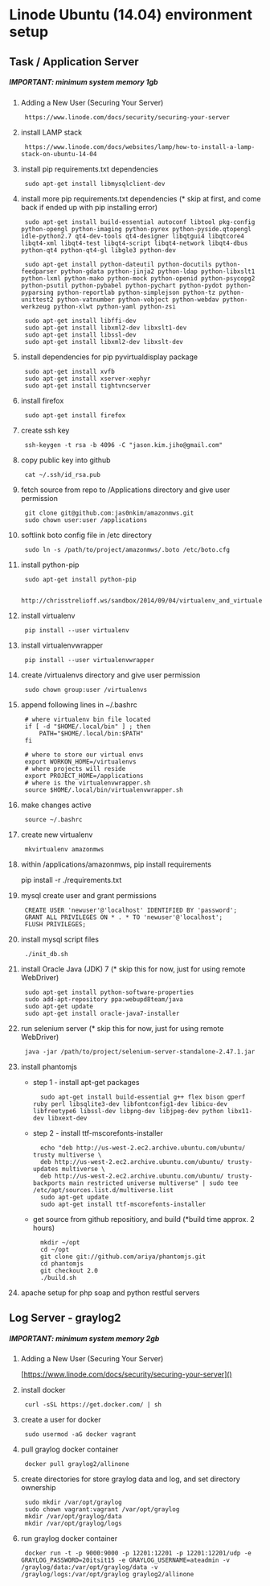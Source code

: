 # Linode Ubuntu (14.04) environment setup 


## Task / Application Server

##### IMPORTANT: minimum system memory 1gb

1. Adding a New User (Securing Your Server)

		https://www.linode.com/docs/security/securing-your-server

1. install LAMP stack

		https://www.linode.com/docs/websites/lamp/how-to-install-a-lamp-stack-on-ubuntu-14-04

1. install pip requirements.txt dependencies

		sudo apt-get install libmysqlclient-dev

1. install more pip requirements.txt dependencies (* skip at first, and come back if ended up with pip installing error)

		sudo apt-get install build-essential autoconf libtool pkg-config python-opengl python-imaging python-pyrex python-pyside.qtopengl idle-python2.7 qt4-dev-tools qt4-designer libqtgui4 libqtcore4 libqt4-xml libqt4-test libqt4-script libqt4-network libqt4-dbus python-qt4 python-qt4-gl libgle3 python-dev

		sudo apt-get install python-dateutil python-docutils python-feedparser python-gdata python-jinja2 python-ldap python-libxslt1 python-lxml python-mako python-mock python-openid python-psycopg2 python-psutil python-pybabel python-pychart python-pydot python-pyparsing python-reportlab python-simplejson python-tz python-unittest2 python-vatnumber python-vobject python-webdav python-werkzeug python-xlwt python-yaml python-zsi

		sudo apt-get install libffi-dev
		sudo apt-get install libxml2-dev libxslt1-dev
		sudo apt-get install libssl-dev
		sudo apt-get install libxml2-dev libxslt-dev

1. install dependencies for pip pyvirtualdisplay package

		sudo apt-get install xvfb
		sudo apt-get install xserver-xephyr
		sudo apt-get install tightvncserver

1. install firefox

		sudo apt-get install firefox

1. create ssh key

		ssh-keygen -t rsa -b 4096 -C "jason.kim.jiho@gmail.com"

1. copy public key into github

		cat ~/.ssh/id_rsa.pub

1. fetch source from repo to /Applications directory and give user permission

		git clone git@github.com:jas0nkim/amazonmws.git
		sudo chown user:user /applications

1. softlink boto config file in /etc directory

		sudo ln -s /path/to/project/amazonmws/.boto /etc/boto.cfg

1. install python-pip

		sudo apt-get install python-pip
	
		http://chrisstrelioff.ws/sandbox/2014/09/04/virtualenv_and_virtualenvwrapper_on_ubuntu_14_04.html

1. install virtualenv

		pip install --user virtualenv

1. install virtualenvwrapper

		pip install --user virtualenvwrapper

1. create /virtualenvs directory and give user permission

		sudo chown group:user /virtualenvs

1. append following lines in ~/.bashrc

		# where virtualenv bin file located
		if [ -d "$HOME/.local/bin" ] ; then
	  		PATH="$HOME/.local/bin:$PATH"
		fi
	
		# where to store our virtual envs
		export WORKON_HOME=/virtualenvs
		# where projects will reside
		export PROJECT_HOME=/applications
		# where is the virtualenvwrapper.sh
		source $HOME/.local/bin/virtualenvwrapper.sh

1. make changes active

		source ~/.bashrc

1. create new virtualenv

		mkvirtualenv amazonmws

1. within /applications/amazonmws, pip install requirements

	pip install -r ./requirements.txt

1. mysql create user and grant permissions

		CREATE USER 'newuser'@'localhost' IDENTIFIED BY 'password';
		GRANT ALL PRIVILEGES ON * . * TO 'newuser'@'localhost';
		FLUSH PRIVILEGES;

1. install mysql script files

		./init_db.sh

1. install Oracle Java (JDK) 7 (* skip this for now, just for using remote WebDriver)
		
		sudo apt-get install python-software-properties
		sudo add-apt-repository ppa:webupd8team/java
		sudo apt-get update
		sudo apt-get install oracle-java7-installer

1. run selenium server (* skip this for now, just for using remote WebDriver)

		java -jar /path/to/project/selenium-server-standalone-2.47.1.jar

1. install phantomjs

	- step 1 - install apt-get packages

			sudo apt-get install build-essential g++ flex bison gperf ruby perl libsqlite3-dev libfontconfig1-dev libicu-dev libfreetype6 libssl-dev libpng-dev libjpeg-dev python libx11-dev libxext-dev
		
	- step 2 - install ttf-mscorefonts-installer

			echo "deb http://us-west-2.ec2.archive.ubuntu.com/ubuntu/ trusty multiverse \
			deb http://us-west-2.ec2.archive.ubuntu.com/ubuntu/ trusty-updates multiverse \
			deb http://us-west-2.ec2.archive.ubuntu.com/ubuntu/ trusty-backports main restricted universe multiverse" | sudo tee /etc/apt/sources.list.d/multiverse.list 
			sudo apt-get update
			sudo apt-get install ttf-mscorefonts-installer
	
	- get source from github repositiory, and build (*build time approx. 2 hours)
			
			mkdir ~/opt
			cd ~/opt
			git clone git://github.com/ariya/phantomjs.git
			cd phantomjs
			git checkout 2.0
			./build.sh

1. apache setup for php soap and python restful servers


## Log Server - graylog2

##### IMPORTANT: minimum system memory 2gb

1. Adding a New User (Securing Your Server)

	[https://www.linode.com/docs/security/securing-your-server]()

1. install docker

		curl -sSL https://get.docker.com/ | sh

1. create a user for docker

		sudo usermod -aG docker vagrant

1. pull graylog docker container

		docker pull graylog2/allinone

1. create directories for store graylog data and log, and set directory ownership
		
		sudo mkdir /var/opt/graylog
		sudo chown vagrant:vagrant /var/opt/graylog
		mkdir /var/opt/graylog/data
		mkdir /var/opt/graylog/logs
		
1. run graylog docker container

		docker run -t -p 9000:9000 -p 12201:12201 -p 12201:12201/udp -e GRAYLOG_PASSWORD=20itsit15 -e GRAYLOG_USERNAME=ateadmin -v /graylog/data:/var/opt/graylog/data -v /graylog/logs:/var/opt/graylog graylog2/allinone
